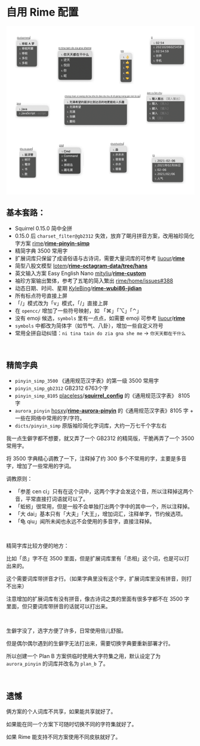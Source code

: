 # 自用 Rime 配置

![demo](./demo.jpg)



## 基本套路：

-   Squirrel 0.15.0 简中全拼
-   0.15.0 后  `charset_filter@gb2312` 失效，放弃了朙月拼音方案，改用袖珍简化字方案 [rime](https://github.com/rime)/**[rime-pinyin-simp](https://github.com/rime/rime-pinyin-simp)**
-   精简字典 3500 常用字
-   扩展词库只保留了成语俗语与古诗词，需要大量词库的可参考  [liuour](https://github.com/liuour)/**[rime](https://github.com/liuour/rime)**
-   简型八股文模型 [lotem](https://github.com/lotem)/**[rime-octagram-data/tree/hans](https://github.com/lotem/rime-octagram-data/tree/hans)**
-   英文输入方案 Easy English Nano [mityliu](https://github.com/mityliu)/**[rime-custom](https://github.com/mityliu/rime-custom)**
-   袖珍方案输出繁体，参考了五笔的简入繁出 [rime/home/issues#388](https://github.com/rime/home/issues/388#issuecomment-504572224) 
-   动态日期、时间、星期 [KyleBing](https://github.com/KyleBing)/**[rime-wubi86-jidian](https://github.com/KyleBing/rime-wubi86-jidian)**
-   所有标点符号直接上屏
-   「/」模式改为「v」模式，「/」直接上屏
-   在 `opencc/` 增加了一些符号映射，如 「⌘」「⌥」「⌃」
-   没有 emoji 候选，`symbols` 里有一点点，如需要 emoji 可参考  [liuour](https://github.com/liuour)/**[rime](https://github.com/liuour/rime)**
-   `symbols` 中都改为简体字（如节气、八卦），增加一些自定义符号
-   常用全拼自动纠错：`ni tina tain do zia gna she me` → `你天天都在干什么`

<br>

## 精简字典

-   `pinyin_simp_3500` 《通用规范汉字表》的第一级 3500 常用字
-   `pinyin_simp_gb2312` GB2312 6763个字
-   `pinyin_simp_8105` [placeless](https://github.com/placeless)/**[squirrel_config](https://github.com/placeless/squirrel_config)** 的《通用规范汉字表》 8105 字
-   `aurora_pinyin` [hosxy](https://github.com/hosxy)/**[rime-aurora-pinyin](https://github.com/hosxy/rime-aurora-pinyin)** 的《通用规范汉字表》8105 字 + 一些在网络中常用的字/字符。
-   `dicts/pinyin_simp` 原版袖珍简化字词库，大约一万七千个字左右

我一点生僻字都不想要，就又弄了一个 GB2312 的精简版，干脆再弄了一个 3500 常用字。

将 3500 字典精心调教了一下，注释掉了约 300 多个不常用的字，主要是多音字，增加了一些常用的字词。

调教原则：

-   「参差 cen ci」只有在这个词中，这两个字才会发这个音，所以注释掉这两个音，平常直接打词语就可以了。
-   「蚯蚓」很常用，但是一般不会单独打出两个字中的其中一个，所以注释掉。
-   「大 dai」基本只有「大夫」「大王」，增加词汇，注释单字，节约候选项。
-   「龟 qiu」闻所未闻也永远不会使用的多音字，直接注释掉。

<br>

精简字库比较方便的地方：

比如「丞」字不在 3500 里面，但是扩展词库里有「丞相」这个词，也是可以打出来的。

这个需要词库带拼音才行。（如果字典里没有这个字，扩展词库里没有拼音，则打不出来）  

注意增加的扩展词库有没有拼音，像古诗词之类的里面有很多字都不在 3500 字里面，但只要词库带拼音的话就可以打出来。

<br>

生僻字没了，选字方便了许多，日常使用倍儿舒服。

但是偶尔偶尔遇到的生僻字无法打出来，需要切换字典要重新部署才行。

所以创建一个 Plan B 方案供临时使用大字符集之用，默认设定了为 `aurora_pinyin` 的词库并改名为 `plan_b` 了。

<br>

## 遗憾

俩方案的个人词库不共享，如果能共享就好了。

如果能在同一个方案下可随时切换不同的字符集就好了。

如果 Rime 能支持不同方案使用不同皮肤就好了。

